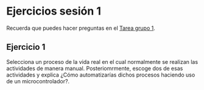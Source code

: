 # Ejercicios sesión 1

Recuerda que puedes hacer preguntas en el [Tarea grupo 1]([https://classroom](https://classroom.google.com/u/0/c/NDg4NjU2MzI4MTk1/a/NDg4NjU2NjU4NDYz/details)).

## Ejercicio 1

Selecciona un proceso de la vida real en el cual normalmente se realizan las actividades de manera manual. Posteriomrmente, escoge dos de esas actividades y explica ¿Cómo automatizarías dichos procesos haciendo uso de un microcontrolador?.
